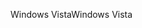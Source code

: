 <span data-ttu-id="f0bbe-101">Windows Vista</span><span class="sxs-lookup"><span data-stu-id="f0bbe-101">Windows Vista</span></span>